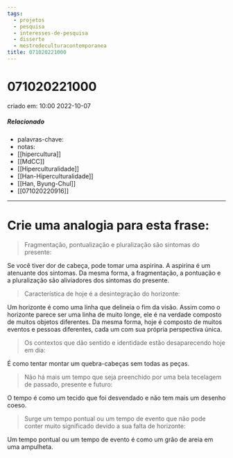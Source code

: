 ```yaml
---
tags:
  - projetos
  - pesquisa
  - interesses-de-pesquisa
  - disserte
  - mestredeculturacontemporanea
title: 071020221000
---
```


# 071020221000

criado em: 10:00 2022-10-07

##### Relacionado

- palavras-chave:  
- notas:
- [[hipercultura]]
- [[MdCC]]
- [[Hiperculturalidade]]
- [[Han-Hiperculturalidade]]
- [[Han, Byung-Chul]]
- [[071020220916]]

---

# Crie uma analogia para esta frase:

>Fragmentação, pontualização e pluralização são sintomas do presente:

Se você tiver dor de cabeça, pode tomar uma aspirina. A aspirina é um atenuante dos sintomas. Da mesma forma, a fragmentação, a pontuação e a pluralização são aliviadores dos sintomas do presente.

>Característica de hoje é a desintegração do horizonte:

Um horizonte é como uma linha que delineia o fim da visão. Assim como o horizonte parece ser uma linha de muito longe, ele é na verdade composto de muitos objetos diferentes. Da mesma forma, hoje é composto de muitos eventos e pessoas diferentes, cada um com sua própria perspectiva única.

>Os contextos que dão sentido e identidade estão desaparecendo hoje em dia:

É como tentar montar um quebra-cabeças sem todas as peças.

>Não há mais um tempo que seja preenchido por uma bela tecelagem de passado, presente e futuro:

O tempo é como um tecido que foi desvendado e não tem mais um desenho coeso.

>Surge um tempo pontual ou um tempo de evento que não pode conter muito significado devido a sua falta de horizonte:

Um tempo pontual ou um tempo de evento é como um grão de areia em uma ampulheta.
